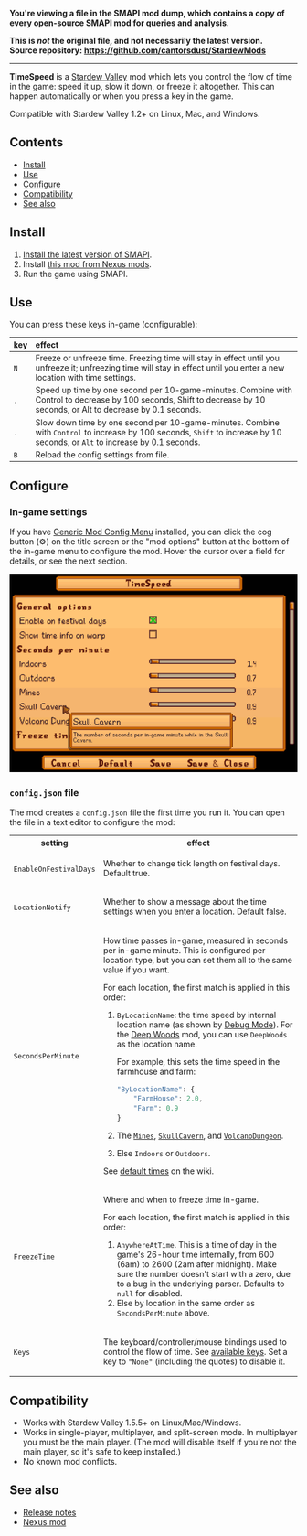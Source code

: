 **You're viewing a file in the SMAPI mod dump, which contains a copy of every open-source SMAPI mod
for queries and analysis.**

**This is _not_ the original file, and not necessarily the latest version.**  
**Source repository: https://github.com/cantorsdust/StardewMods**

----

**TimeSpeed** is a [Stardew Valley](http://stardewvalley.net/) mod which lets you control the flow
of time in the game: speed it up, slow it down, or freeze it altogether. This can happen
automatically or when you press a key in the game.

Compatible with Stardew Valley 1.2+ on Linux, Mac, and Windows.

## Contents
* [Install](#install)
* [Use](#use)
* [Configure](#configure)
* [Compatibility](#compatibility)
* [See also](#see-also)

## Install
1. [Install the latest version of SMAPI](https://smapi.io).
2. Install [this mod from Nexus mods](https://www.nexusmods.com/stardewvalley/mods/169).
3. Run the game using SMAPI.

## Use
You can press these keys in-game (configurable):

key | effect
:-- | :-----
`N` | Freeze or unfreeze time. Freezing time will stay in effect until you unfreeze it; unfreezing time will stay in effect until you enter a new location with time settings.
`,` | Speed up time by one second per 10-game-minutes. Combine with Control to decrease by 100 seconds, Shift to decrease by 10 seconds, or Alt to decrease by 0.1 seconds.
`.` | Slow down time by one second per 10-game-minutes. Combine with `Control` to increase by 100 seconds, `Shift` to increase by 10 seconds, or `Alt` to increase by 0.1 seconds.
`B` | Reload the config settings from file.

## Configure
### In-game settings
If you have [Generic Mod Config Menu](https://www.nexusmods.com/stardewvalley/mods/5098) installed,
you can click the cog button (⚙) on the title screen or the "mod options" button at the bottom of
the in-game menu to configure the mod. Hover the cursor over a field for details, or see the next
section.

![](screenshots/generic-config-menu.png)

### `config.json` file
The mod creates a `config.json` file the first time you run it. You can open the file in a text
editor to configure the mod:

<table>
<tr>
<th>setting</th>
<th>effect</th>
</tr>

<tr>
<td><code>EnableOnFestivalDays</code></td>
<td>

Whether to change tick length on festival days. Default true.

</td>
</tr>

<tr>
<td><code>LocationNotify</code></td>
<td>

Whether to show a message about the time settings when you enter a location. Default false.

</td>
</tr>

<tr>
<td><code>SecondsPerMinute</code></td>
<td>

How time passes in-game, measured in seconds per in-game minute. This is configured per location
type, but you can set them all to the same value if you want.

For each location, the first match is applied in this order:

1. `ByLocationName`: the time speed by internal location name (as shown by [Debug Mode](https://www.nexusmods.com/stardewvalley/mods/679)).
   For the [Deep Woods](https://www.nexusmods.com/stardewvalley/mods/2571) mod, you can use
   `DeepWoods` as the location name.

   For example, this sets the time speed in the farmhouse and farm:

   ```js
   "ByLocationName": {
       "FarmHouse": 2.0,
       "Farm": 0.9
   }
   ```

2. The [`Mines`](https://stardewvalleywiki.com/The_Mines), [`SkullCavern`](https://stardewvalleywiki.com/Skull_Cavern),
   and [`VolcanoDungeon`](https://stardewvalleywiki.com/Volcano_Dungeon).
3. Else `Indoors` or `Outdoors`.

See [default times](https://stardewvalleywiki.com/Day_Cycle#Game_clock) on the wiki.

</td>
</tr>

<tr>
<td><code>FreezeTime</code></td>
<td>

Where and when to freeze time in-game.

For each location, the first match is applied in this order:

1. `AnywhereAtTime`. This is a time of day in the game's 26-hour time internally, from 600 (6am) to
   2600 (2am after midnight). Make sure the number doesn't start with a zero, due to a bug in the
   underlying parser. Defaults to `null` for disabled.
2. Else by location in the same order as `SecondsPerMinute` above.

</td>
</tr>

<tr>
<td><code>Keys</code></td>
<td>

The keyboard/controller/mouse bindings used to control the flow of time. See [available
keys](https://stardewvalleywiki.com/Modding:Key_bindings#Available_bindings). Set a key to `"None"`
(including the quotes) to disable it.

</td>
</tr>
</table>

## Compatibility
* Works with Stardew Valley 1.5.5+ on Linux/Mac/Windows.
* Works in single-player, multiplayer, and split-screen mode. In multiplayer you must be the main player. (The mod will disable itself if you're not the main player, so it's safe to keep installed.)
* No known mod conflicts.

## See also
* [Release notes](release-notes.md)
* [Nexus mod](https://www.nexusmods.com/stardewvalley/mods/169)
